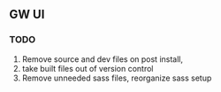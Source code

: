 
## GW UI


### TODO

1. Remove source and dev files on post install,
2. take built files out of version control
3. Remove unneeded sass files, reorganize sass setup